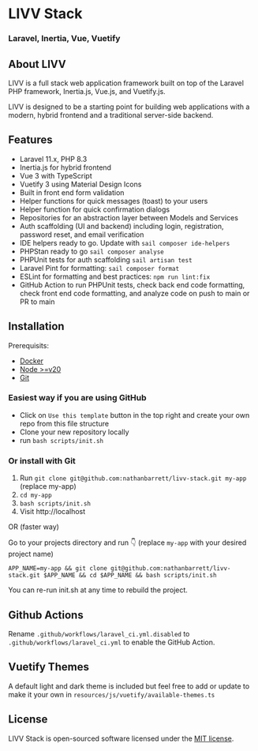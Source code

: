 # LIVV Stack
### Laravel, Inertia, Vue, Vuetify

## About LIVV

LIVV is a full stack web application framework built on top of the Laravel PHP framework, Inertia.js, Vue.js, and Vuetify.js.

LIVV is designed to be a starting point for building web applications with a modern, hybrid frontend and a traditional server-side backend.

## Features

- Laravel 11.x, PHP 8.3
- Inertia.js for hybrid frontend
- Vue 3 with TypeScript
- Vuetify 3 using Material Design Icons
- Built in front end form validation
- Helper functions for quick messages (toast) to your users
- Helper function for quick confirmation dialogs
- Repositories for an abstraction layer between Models and Services
- Auth scaffolding (UI and backend) including login, registration, password reset, and email verification
- IDE helpers ready to go. Update with `sail composer ide-helpers`
- PHPStan ready to go `sail composer analyse`
- PHPUnit tests for auth scaffolding `sail artisan test`
- Laravel Pint for formatting: `sail composer format`
- ESLint for formatting and best practices: `npm run lint:fix`
- GitHub Action to run PHPUnit tests, check back end code formatting, check front end code formatting, and analyze code on push to main or PR to main

## Installation

Prerequisits:
- [Docker](https://www.docker.com/get-started)
- [Node >=v20](https://nodejs.org/en/download)
- [Git](https://git-scm.com/book/en/v2/Getting-Started-Installing-Git)

### Easiest way if you are using GitHub
- Click on `Use this template` button in the top right and create your own repo from this file structure
- Clone your new repository locally
- run `bash scripts/init.sh`

### Or install with Git
1. Run `git clone git@github.com:nathanbarrett/livv-stack.git my-app` (replace my-app)
2. `cd my-app`
3. `bash scripts/init.sh`
4. Visit http://localhost

OR (faster way)

Go to your projects directory and run 👇 (replace `my-app` with your desired project name)
```shell
APP_NAME=my-app && git clone git@github.com:nathanbarrett/livv-stack.git $APP_NAME && cd $APP_NAME && bash scripts/init.sh
```

You can re-run init.sh at any time to rebuild the project.

## Github Actions
Rename `.github/workflows/laravel_ci.yml.disabled` to `.github/workflows/laravel_ci.yml` to enable the GitHub Action.

## Vuetify Themes

A default light and dark theme is included
but feel free to add or update to make it your own in `resources/js/vuetify/available-themes.ts`

## License

LIVV Stack is open-sourced software licensed under the [MIT license](https://opensource.org/licenses/MIT).
